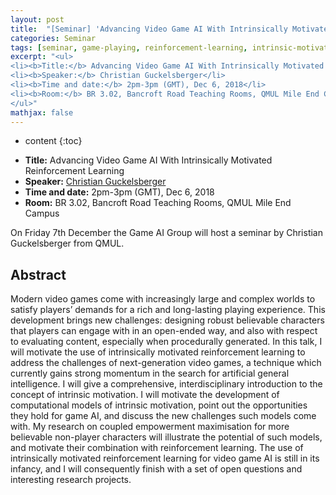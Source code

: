 ```yaml
---
layout: post
title:  "[Seminar] 'Advancing Video Game AI With Intrinsically Motivated Reinforcement Learning' by Christian Guckelsberger"
categories: Seminar
tags: [seminar, game-playing, reinforcement-learning, intrinsic-motivation]
excerpt: "<ul>
<li><b>Title:</b> Advancing Video Game AI With Intrinsically Motivated Reinforcement Learning</li>
<li><b>Speaker:</b> Christian Guckelsberger</li> 
<li><b>Time and date:</b> 2pm-3pm (GMT), Dec 6, 2018</li>
<li><b>Room:</b> BR 3.02, Bancroft Road Teaching Rooms, QMUL Mile End Campus</li>
</ul>"
mathjax: false
---
```


* content
{:toc}

<ul>
<li><b>Title:</b> Advancing Video Game AI With Intrinsically Motivated Reinforcement Learning</li>
<li><b>Speaker:</b> <a href="/members/christian-guckelsberger">Christian Guckelsberger</a></li> 
<li><b>Time and date:</b> 2pm-3pm (GMT), Dec 6, 2018</li>
<li><b>Room:</b> BR 3.02, Bancroft Road Teaching Rooms, QMUL Mile End Campus</li>
</ul>

On Friday 7th December the Game AI Group will host a seminar by Christian Guckelsberger from QMUL.

## Abstract

Modern video games come with increasingly large and complex worlds to satisfy players’ demands for a rich and long-lasting playing experience. This development brings new challenges: designing robust believable characters that players can engage with in an open-ended way, and also with respect to evaluating content, especially when procedurally generated. In this talk, I will motivate the use of intrinsically motivated reinforcement learning to address the challenges of next-generation video games, a technique which currently gains strong momentum in the search for artificial general intelligence. I will give a comprehensive, interdisciplinary introduction to the concept of intrinsic motivation. I will motivate the development of computational models of intrinsic motivation, point out the opportunities they hold for game AI, and discuss the new challenges such models come with. My research on coupled empowerment maximisation for more believable non-player characters will illustrate the potential of such models, and motivate their combination with reinforcement learning. The use of intrinsically motivated reinforcement learning for video game AI is still in its infancy, and I will consequently finish with a set of open questions and interesting research projects.

